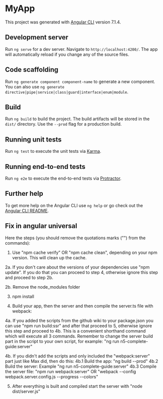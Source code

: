 # MyApp

This project was generated with [Angular CLI](https://github.com/angular/angular-cli) version 7.1.4.

## Development server

Run `ng serve` for a dev server. Navigate to `http://localhost:4200/`. The app will automatically reload if you change any of the source files.

## Code scaffolding

Run `ng generate component component-name` to generate a new component. You can also use `ng generate directive|pipe|service|class|guard|interface|enum|module`.

## Build

Run `ng build` to build the project. The build artifacts will be stored in the `dist/` directory. Use the `--prod` flag for a production build.

## Running unit tests

Run `ng test` to execute the unit tests via [Karma](https://karma-runner.github.io).

## Running end-to-end tests

Run `ng e2e` to execute the end-to-end tests via [Protractor](http://www.protractortest.org/).

## Further help

To get more help on the Angular CLI use `ng help` or go check out the [Angular CLI README](https://github.com/angular/angular-cli/blob/master/README.md).


## Fix in angular universal

Here the steps (you should remove the quotations marks ("") from the commands):
 
1. Use "npm cache verify" OR "npm cache clean", depending on your npm version. 
This will clean up the cache.
 
2a. If you don\'t care about the versions of your dependencies use "npm update". 
If you do that you can proceed to step 4, 
otherwise ignore this step and proceed to step 2b.
 
2b. Remove the node_modules folder
 
3. npm install
 
4. Build your app, then the server and then compile the server.ts file with webpack:
 
4a. If you added the scripts from the github wiki to your package.json you can use "npm run build:ssr"
and after that proceed to 5, otherwise ignore this step and proceed to 4b. 
This is a convenient shorthand command which will execute all 3 commands. 
Remember to change the server build part in the script to your own script, 
for example: "ng run n5-complete-guide:server"
 
4b. If you didn\'t add the scripts and only included the "webpack:server" part just like Max did, then do this:
4b.1 Build the app: "ng build --prod"
4b.2 Build the server: Example "ng run n5-complete-guide:server"
4b.3 Compile the server file: "npm run webpack:server" OR "webpack --config webpack.server.config.js --progress --colors"
 
5. After everything is built and compiled start the server with "node dist/server.js"
